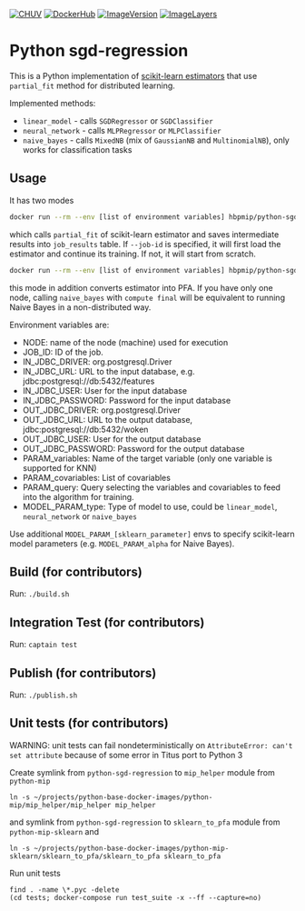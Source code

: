 [![CHUV](https://img.shields.io/badge/CHUV-LREN-AF4C64.svg)](https://www.unil.ch/lren/en/home.html) [![DockerHub](https://img.shields.io/badge/docker-hbpmip%2Fpython--sgd-regression-008bb8.svg)](https://hub.docker.com/r/hbpmip/python-sgd-regression/)
[![ImageVersion](https://images.microbadger.com/badges/version/hbpmip/python-sgd-regression.svg)](https://hub.docker.com/r/hbpmip/python-sgd-regression/tags "hbpmip/python-sgd-regression image tags")
[![ImageLayers](https://images.microbadger.com/badges/image/hbpmip/python-sgd-regression.svg)](https://microbadger.com/#/images/hbpmip/python-sgd-regression "hbpmip/python-sgd-regression on microbadger")

# Python sgd-regression

This is a Python implementation of [scikit-learn estimators](http://scikit-learn.org/stable/modules/scaling_strategies.html) that use `partial_fit` method for distributed learning.

Implemented methods:
- `linear_model` - calls `SGDRegressor` or `SGDClassifier`
- `neural_network` - calls `MLPRegressor` or `MLPClassifier`
- `naive_bayes` - calls `MixedNB` (mix of `GaussianNB` and `MultinomialNB`), only works for classification tasks


## Usage

It has two modes

```sh
docker run --rm --env [list of environment variables] hbpmip/python-sgd-regression:VERSION compute partial --job-id 12
```

which calls `partial_fit` of scikit-learn estimator and saves intermediate results into `job_results` table. If
`--job-id` is specified, it will first load the estimator and continue its training. If not, it will start from scratch.

```sh
docker run --rm --env [list of environment variables] hbpmip/python-sgd-regression:VERSION compute final --job-id 13
```

this mode in addition converts estimator into PFA. If you have only one node, calling `naive_bayes` with `compute final`
will be equivalent to running Naive Bayes in a non-distributed way.

Environment variables are:

* NODE: name of the node (machine) used for execution
* JOB_ID: ID of the job.
* IN_JDBC_DRIVER: org.postgresql.Driver
* IN_JDBC_URL: URL to the input database, e.g. jdbc:postgresql://db:5432/features
* IN_JDBC_USER: User for the input database
* IN_JDBC_PASSWORD: Password for the input database
* OUT_JDBC_DRIVER: org.postgresql.Driver
* OUT_JDBC_URL: URL to the output database, jdbc:postgresql://db:5432/woken
* OUT_JDBC_USER: User for the output database
* OUT_JDBC_PASSWORD: Password for the output database
* PARAM_variables: Name of the target variable (only one variable is supported for KNN)
* PARAM_covariables: List of covariables
* PARAM_query: Query selecting the variables and covariables to feed into the algorithm for training.
* MODEL_PARAM_type: Type of model to use, could be `linear_model`, `neural_network` or `naive_bayes`

Use additional `MODEL_PARAM_[sklearn_parameter]` envs to specify scikit-learn model parameters (e.g. `MODEL_PARAM_alpha`
  for Naive Bayes).


## Build (for contributors)

Run: `./build.sh`


## Integration Test (for contributors)

Run: `captain test`


## Publish (for contributors)

Run: `./publish.sh`


## Unit tests (for contributors)

WARNING: unit tests can fail nondeterministically on `AttributeError: can't set attribute` because of some error
in Titus port to Python 3

Create symlink from `python-sgd-regression` to `mip_helper` module from `python-mip`
```
ln -s ~/projects/python-base-docker-images/python-mip/mip_helper/mip_helper mip_helper
```
and symlink from `python-sgd-regression` to `sklearn_to_pfa` module from `python-mip-sklearn` and
```
ln -s ~/projects/python-base-docker-images/python-mip-sklearn/sklearn_to_pfa/sklearn_to_pfa sklearn_to_pfa
```


Run unit tests
```
find . -name \*.pyc -delete
(cd tests; docker-compose run test_suite -x --ff --capture=no)
```
